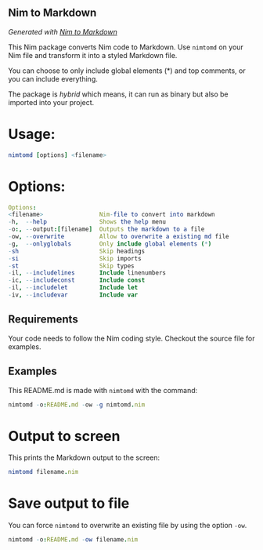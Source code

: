 ## Nim to Markdown

*Generated with [Nim to Markdown](https://github.com/ThomasTJdev/nimtomd)*

This Nim package converts Nim code to Markdown. Use `nimtomd`
on your Nim file and transform it into a styled Markdown file.

You can choose to only include global elements (*) and top
comments, or you can include everything.

The package is *hybrid* which means, it can run as binary
but also be imported into your project.

# Usage:
```nim
nimtomd [options] <filename>
```

# Options:
```nim
Options:
<filename>                Nim-file to convert into markdown
-h,  --help               Shows the help menu
-o:, --output:[filename]  Outputs the markdown to a file
-ow, --overwrite          Allow to overwrite a existing md file
-g,  --onlyglobals        Only include global elements (*)
-sh                       Skip headings
-si                       Skip imports
-st                       Skip types
-il, --includelines       Include linenumbers
-ic, --includeconst       Include const
-il, --includelet         Include let
-iv, --includevar         Include var
```


## Requirements

Your code needs to follow the Nim coding style. Checkout the
source file for examples.


## Examples

This README.md is made with ``nimtomd`` with the command:
```nim
nimtomd -o:README.md -ow -g nimtomd.nim
```

# Output to screen

This prints the Markdown output to the screen:
```nim
nimtomd filename.nim
```

# Save output to file

You can force ``nimtomd`` to overwrite an existing file
by using the option ``-ow``.

```nim
nimtomd -o:README.md -ow filename.nim
```
